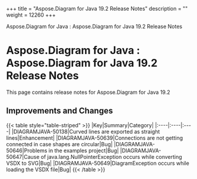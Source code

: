 +++
title = "Aspose.Diagram for Java 19.2 Release Notes" 
description = "" 
weight = 12260 
+++

Aspose.Diagram for Java : Aspose.Diagram for Java 19.2 Release Notes  

# Aspose.Diagram for Java : Aspose.Diagram for Java 19.2 Release Notes


This page contains release notes for Aspose.Diagram for Java 19.2

## Improvements and Changes

{{< table style="table-striped" >}}
|Key|Summary|Category|
|:----|:----|:----|
|DIAGRAMJAVA-50138|Curved lines are exported as straight lines|Enhancement|
|DIAGRAMJAVA-50639|Connections are not getting connected in case shapes are circular|Bug|
|DIAGRAMJAVA-50646|Problems in the examples project|Bug|
|DIAGRAMJAVA\-50647|Cause of java.lang.NullPointerException occurs while converting VSDX to SVG|Bug|
|DIAGRAMJAVA-50649|DiagramException occurs while loading the VSDX file|Bug|
{{< /table >}}

